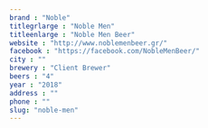 ```yaml
---
brand : "Noble"
titlegrlarge : "Noble Men"
titleenlarge : "Noble Men Beer"
website : "http://www.noblemenbeer.gr/"
facebook : "https://facebook.com/NobleMenBeer/"
city : ""
brewery : "Client Brewer"
beers : "4"
year : "2018"
address : ""
phone : ""
slug: "noble-men"
---
```

